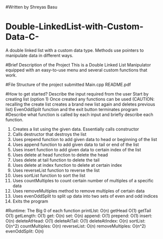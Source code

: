 #Written by 
Shreyas Basu
# Double-LinkedList-with-Custom-Data-C-
A double linked list with a custom data type. Methods use pointers to manipulate data in different ways.

#Brief Description of the Project
This is a Double Linked List Manipulator equipped with an easy-to-use menu and several custom functions that work.

#File Structure of the project submitted
  Main.cpp
  README.pdf
  
#How to get started?
  Describe the input required from the user
  Start by creating list (option 1)
  Once created any functions can be used (CAUTION: recalling the create list creates a brand new list again and deletes previous list)
  EvenOddSplit function and the exit button terminates program
#Describe what function is called by each input and briefly describe each function.
1. Creates a list using the given data. Essentially calls constructor
2. Calls destructor that destroys the list
3. Uses prepend function to add given data to head or beginning of the list
4. Uses append function to add given data to tail or end of the list
5. Uses insert function to add given data to certain index of the list
6. Uses delete at head function to delete the head
7. Uses delete at tail function to delete the tail
8. Uses delete at index function to delete at certain index
9. Uses reverseList function to reverse the list
10. Uses sortList function to sort the list
11. Uses countMultiples to count certain number of multiples of a specific data
12. Uses removeMultiples method to remove multiples of certain data
13. Uses evenOddSplit to split up data into two sets of even and odd indices
14. Exits the program

#Runtime: The Big 0 of each function
printLIst: O(n)
getHead O(1)
getTail O(1)
getLength: O(1)
get: O(n)
set: O(n)
append: O(1)
prepend: O(1)
insert: O(n)
deleteAtHead: O(1)
deleteAtTail: O(1)
deleteAtIndex: O(n)
sortList: O(n^2)
countMultiples: O(n)
reverseList: O(n)
removeMultiples: O(n^2)
evenOddSplit: O(n)
